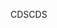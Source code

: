 <span data-ttu-id="e4f22-101">CDS</span><span class="sxs-lookup"><span data-stu-id="e4f22-101">CDS</span></span>